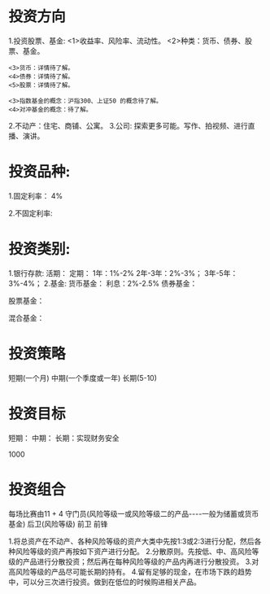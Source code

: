 # 投资方向
  1.投资股票、基金:
    <1>收益率、风险率、流动性。
    <2>种类：货币、债券、股票、基金。

    <3>货币：详情待了解。
    <4>债券：详情待了解。
    <5>股票：详情待了解。

    <3>指数基金的概念：沪指300、上证50 的概念待了解。
    <4>对冲基金的概念：待了解。
  2.不动产：住宅、商铺、公寓。
  3.公司: 探索更多可能。写作、拍视频、进行直播、演讲。

# 投资品种:
1.固定利率：
  4%

2.不固定利率:
    
# 投资类别:
1.银行存款:
  活期：
  定期：
    1年：1%-2%
    2年-3年：2%-3%；
    3年-5年：3%-4%；
2.基金:
  货币基金：
    利息：2%-2.5%
  债券基金：
    
  股票基金：

  混合基金：

# 投资策略
短期(一个月)
中期(一个季度或一年)
长期(5-10)

# 投资目标
短期：
中期：
长期：实现财务安全


1000


# 投资组合
  每场比赛由11 + 4
  守门员(风险等级一或风险等级二的产品----一般为储蓄或货币基金)
  后卫(风险等级)
  前卫
  前锋



1.将总资产在不动产、各种风险等级的资产大类中先按1:3或2:3进行分配，然后各种风险等级的资产再按如下资产进行分配。
2.分散原则。先按低、中、高风险等级的产品进行分散投资；然后再在每种风险等级的产品内再进行分散投资。
3.对高风险等级的产品尽可能长期的持有。
4.留有足够的现金，在市场下跌的趋势中，可以分三次进行投资。做到在低位的时候购进相关产品。  

  
